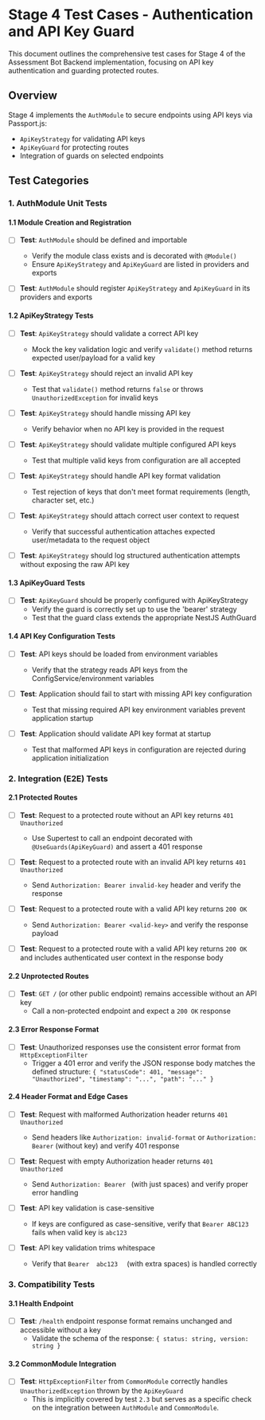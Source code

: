 # Stage 4 Test Cases - Authentication and API Key Guard

This document outlines the comprehensive test cases for Stage 4 of the Assessment Bot Backend implementation, focusing on API key authentication and guarding protected routes.

## Overview

Stage 4 implements the `AuthModule` to secure endpoints using API keys via Passport.js:

- `ApiKeyStrategy` for validating API keys
- `ApiKeyGuard` for protecting routes
- Integration of guards on selected endpoints

## Test Categories

### 1. AuthModule Unit Tests

#### 1.1 Module Creation and Registration

- [ ] **Test**: `AuthModule` should be defined and importable
  - Verify the module class exists and is decorated with `@Module()`
  - Ensure `ApiKeyStrategy` and `ApiKeyGuard` are listed in providers and exports

- [ ] **Test**: `AuthModule` should register `ApiKeyStrategy` and `ApiKeyGuard` in its providers and exports

#### 1.2 ApiKeyStrategy Tests

- [ ] **Test**: `ApiKeyStrategy` should validate a correct API key
  - Mock the key validation logic and verify `validate()` method returns expected user/payload for a valid key

- [ ] **Test**: `ApiKeyStrategy` should reject an invalid API key
  - Test that `validate()` method returns `false` or throws `UnauthorizedException` for invalid keys

- [ ] **Test**: `ApiKeyStrategy` should handle missing API key
  - Verify behavior when no API key is provided in the request

- [ ] **Test**: `ApiKeyStrategy` should validate multiple configured API keys
  - Test that multiple valid keys from configuration are all accepted

- [ ] **Test**: `ApiKeyStrategy` should handle API key format validation
  - Test rejection of keys that don't meet format requirements (length, character set, etc.)

- [ ] **Test**: `ApiKeyStrategy` should attach correct user context to request
  - Verify that successful authentication attaches expected user/metadata to the request object

- [ ] **Test**: `ApiKeyStrategy` should log structured authentication attempts without exposing the raw API key

#### 1.3 ApiKeyGuard Tests

- [ ] **Test**: `ApiKeyGuard` should be properly configured with ApiKeyStrategy
  - Verify the guard is correctly set up to use the 'bearer' strategy
  - Test that the guard class extends the appropriate NestJS AuthGuard

#### 1.4 API Key Configuration Tests

- [ ] **Test**: API keys should be loaded from environment variables
  - Verify that the strategy reads API keys from the ConfigService/environment variables

- [ ] **Test**: Application should fail to start with missing API key configuration
  - Test that missing required API key environment variables prevent application startup

- [ ] **Test**: Application should validate API key format at startup
  - Test that malformed API keys in configuration are rejected during application initialization

### 2. Integration (E2E) Tests

#### 2.1 Protected Routes

- [ ] **Test**: Request to a protected route without an API key returns `401 Unauthorized`
  - Use Supertest to call an endpoint decorated with `@UseGuards(ApiKeyGuard)` and assert a 401 response

- [ ] **Test**: Request to a protected route with an invalid API key returns `401 Unauthorized`
  - Send `Authorization: Bearer invalid-key` header and verify the response

- [ ] **Test**: Request to a protected route with a valid API key returns `200 OK`
  - Send `Authorization: Bearer <valid-key>` and verify the response payload

- [ ] **Test**: Request to a protected route with a valid API key returns `200 OK` and includes authenticated user context in the response body

#### 2.2 Unprotected Routes

- [ ] **Test**: `GET /` (or other public endpoint) remains accessible without an API key
  - Call a non-protected endpoint and expect a `200 OK` response

#### 2.3 Error Response Format

- [ ] **Test**: Unauthorized responses use the consistent error format from `HttpExceptionFilter`
  - Trigger a 401 error and verify the JSON response body matches the defined structure: `{ "statusCode": 401, "message": "Unauthorized", "timestamp": "...", "path": "..." }`

#### 2.4 Header Format and Edge Cases

- [ ] **Test**: Request with malformed Authorization header returns `401 Unauthorized`
  - Send headers like `Authorization: invalid-format` or `Authorization: Bearer` (without key) and verify 401 response

- [ ] **Test**: Request with empty Authorization header returns `401 Unauthorized`
  - Send `Authorization: Bearer ` (with just spaces) and verify proper error handling

- [ ] **Test**: API key validation is case-sensitive
  - If keys are configured as case-sensitive, verify that `Bearer ABC123` fails when valid key is `abc123`

- [ ] **Test**: API key validation trims whitespace
  - Verify that `Bearer  abc123  ` (with extra spaces) is handled correctly

### 3. Compatibility Tests

#### 3.1 Health Endpoint

- [ ] **Test**: `/health` endpoint response format remains unchanged and accessible without a key
  - Validate the schema of the response: `{ status: string, version: string }`

#### 3.2 CommonModule Integration

- [ ] **Test**: `HttpExceptionFilter` from `CommonModule` correctly handles `UnauthorizedException` thrown by the `ApiKeyGuard`
  - This is implicitly covered by test `2.3` but serves as a specific check on the integration between `AuthModule` and `CommonModule`.
